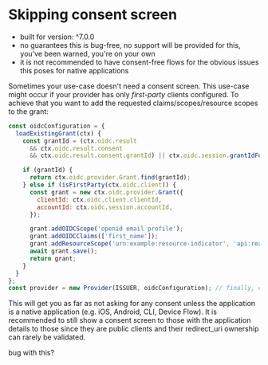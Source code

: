 # Skipping consent screen

- built for version: ^7.0.0
- no guarantees this is bug-free, no support will be provided for this, you've been warned, you're on
your own
- it is not recommended to have consent-free flows for the obvious issues this poses for native 
applications

Sometimes your use-case doesn't need a consent screen.
This use-case might occur if your provider has only *first-party* clients configured.
To achieve that you want to add the requested claims/scopes/resource scopes to the grant:

```js
const oidcConfiguration = {
  loadExistingGrant(ctx) {
    const grantId = (ctx.oidc.result
      && ctx.oidc.result.consent
      && ctx.oidc.result.consent.grantId) || ctx.oidc.session.grantIdFor(ctx.oidc.client.clientId);

    if (grantId) {
      return ctx.oidc.provider.Grant.find(grantId);
    } else if (isFirstParty(ctx.oidc.client)) {
      const grant = new ctx.oidc.provider.Grant({
        clientId: ctx.oidc.client.clientId,
        accountId: ctx.oidc.session.accountId,
      });

      grant.addOIDCScope('openid email profile');
      grant.addOIDCClaims(['first_name']);
      grant.addResourceScope('urn:example:resource-indicator', 'api:read api:write');
      await grant.save();
      return grant;
    }
  }
};
const provider = new Provider(ISSUER, oidcConfiguration); // finally, configure your provider
```

This will get you as far as not asking for any consent unless the application is a native 
application (e.g. iOS, Android, CLI, Device Flow). It is recommended to still show a consent
screen to those with the application details to those since they are public clients and their
redirect_uri ownership can rarely be validated.

bug with this?

